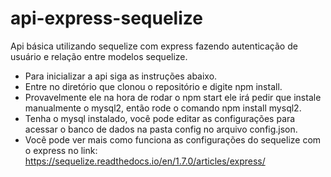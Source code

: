 # api-express-sequelize
Api básica utilizando sequelize com express fazendo autenticação de usuário e relação entre modelos sequelize.

* Para inicializar a api siga as instruções abaixo.
* Entre no diretório que clonou o repositório e digite npm install.
* Provavelmente ele na hora de rodar o npm start ele irá pedir que instale manualmente o mysql2, então rode o comando npm install mysql2.
* Tenha o mysql instalado, você pode editar as configurações para acessar o banco de dados na pasta config no arquivo config.json.
* Você pode ver mais como funciona as configurações do sequelize com o express no link: https://sequelize.readthedocs.io/en/1.7.0/articles/express/
